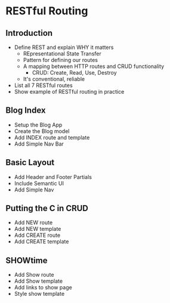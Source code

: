 # RESTful Routing

## Introduction
* Define REST and explain WHY it matters
	* REpresentational State Transfer
	* Pattern for defining our routes
	* A mapping between HTTP routes and CRUD functionality
		* CRUD: Create, Read, Use, Destroy
	* It's conventional, reliable
* List all 7 RESTful routes
* Show example of RESTful routing in practice

## Blog Index
* Setup the Blog App
* Create the Blog model
* Add INDEX route and template
* Add Simple Nav Bar

## Basic Layout
* Add Header and Footer Partials
* Include Semantic UI
* Add Simple Nav

## Putting the C in CRUD
* Add NEW route
* Add NEW template
* Add CREATE route
* Add CREATE template

## SHOWtime
* Add Show route
* Add Show template
* Add links to show page
* Style show template